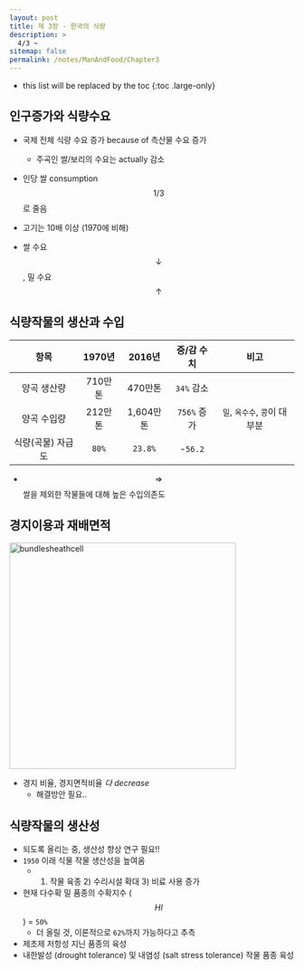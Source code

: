 ```yaml
---
layout: post
title: 제 3장 - 한국의 식량
description: >
  4/3 ~
sitemap: false
permalink: /notes/ManAndFood/Chapter3
---
```


- this list will be replaced by the toc
{:toc .large-only}

## 인구증가와 식량수요

- 국제 전체 식량 수요 증가 because of 측산물 수요 증가

  - 주곡인 쌀/보리의 수요는 actually 감소

- 인당 쌀 consumption $$1/3$$ 로 줄음
- 고기는 10배 이상 (1970에 비해)

- 쌀 수요 $$\downarrow$$, 밀 수요 $$\uparrow$$

## 식량작물의 생산과 수입

|       항목        | 1970년  |  2016년   | 증/감 수치  | 비고 
| :---------------: | :-----: | :-------: | :---------: |:---------: |
|    양곡 생산량    | 710만톤 |  470만톤  | `34%` 감소  ||
|    양곡 수입량    | 212만톤 | 1,604만톤 | `756%` 증가 |`밀`, `옥수수`, `콩`이 대부분|
| 식량(곡물) 자급도 |  `80%`  |  `23.8%`  |   -`56.2`   |

- $$\Rightarrow$$ 쌀을 제외한 작물들에 대해 높은 수입의존도

## 경지이용과 재배면적

<img src="../LiberalArts/ManAndFood/assets/3-land.png" alt="bundlesheathcell" style="height: 400px; width: auto;"/>

- 경지 비율, 경지면적비율 _다 decrease_
  - 해결방안 필요..

## 식량작물의 생산성

- 되도록 올리는 중, 생산성 향상 연구 필요!! 
- `1950` 이래 식물 작물 생산성을 높여옴 
  - 1) 작물 육종 2) 수리시설 확대 3) 비료 사용 증가
- 현재 다수확 밀 품종의 수확지수 ($$HI$$ ) = `50%`
  - 더 올릴 것, 이론적으로 `62%`까지 가능하다고 추측
- 제초제 저항성 지닌 품종의 육성
- 내한발성 (drought tolerance) 및 내염성 (salt stress tolerance) 작물 품종 육성
